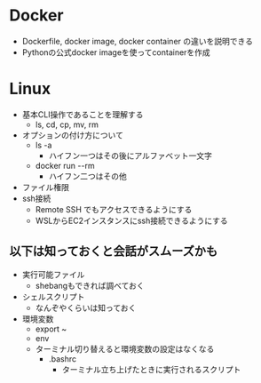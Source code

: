 # Docker
* Dockerfile, docker image, docker container の違いを説明できる
* Pythonの公式docker imageを使ってcontainerを作成

# Linux
* 基本CLI操作であることを理解する
    * ls, cd, cp, mv, rm
* オプションの付け方について
    * ls -a
        * ハイフン一つはその後にアルファベット一文字
    * docker run --rm
        * ハイフン二つはその他
* ファイル権限
* ssh接続   
    * Remote SSH でもアクセスできるようにする
    * WSLからEC2インスタンスにssh接続できるようにする

## 以下は知っておくと会話がスムーズかも
* 実行可能ファイル
    * shebangもできれば調べておく
* シェルスクリプト
    * なんぞやくらいは知っておく
* 環境変数 
    * export ~
    * env
    * ターミナル切り替えると環境変数の設定はなくなる
        * .bashrc
            * ターミナル立ち上げたときに実行されるスクリプト